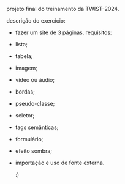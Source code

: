 projeto final do treinamento da TWIST-2024.

descrição do exercício:
- fazer um site de 3 páginas.
requisitos:
- lista;
- tabela;
- imagem;
- vídeo ou áudio;
- bordas;
- pseudo-classe;
- seletor;
- tags semânticas;
- formulário;
- efeito sombra;
- importação e uso de fonte externa.

  :)

